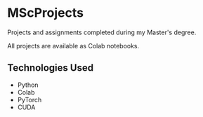 # MScProjects
Projects and assignments completed during my Master's degree.

All projects are available as Colab notebooks.

## Technologies Used
- Python
- Colab
- PyTorch
- CUDA
